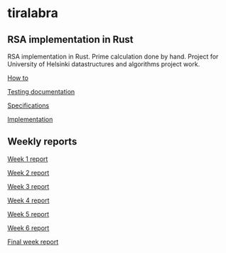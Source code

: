 ﻿# tiralabra

## RSA implementation in Rust

RSA implementation in Rust. Prime calculation done by hand. Project for University of Helsinki datastructures and algorithms project work.

[How to](https://github.com/asvorg/tiralabra/blob/main/rsa/documentation/howto.md)

[Testing documentation](https://github.com/asvorg/tiralabra/blob/main/rsa/documentation/tests.md)

[Specifications](https://github.com/asvorg/tiralabra/blob/main/rsa/documentation/specifications.md)

[Implementation](https://github.com/asvorg/tiralabra/blob/main/rsa/documentation/implementation.md)

## Weekly reports

[Week 1 report](https://github.com/asvorg/tiralabra/blob/main/rsa/weekly_reports/week1.md)

[Week 2 report](https://github.com/asvorg/tiralabra/blob/main/rsa/weekly_reports/week2.md)

[Week 3 report](https://github.com/asvorg/tiralabra/blob/main/rsa/weekly_reports/week3.md)

[Week 4 report](https://github.com/asvorg/tiralabra/blob/main/rsa/weekly_reports/week4.md)

[Week 5 report](https://github.com/asvorg/tiralabra/blob/main/rsa/weekly_reports/week5.md)

[Week 6 report](https://github.com/asvorg/tiralabra/blob/main/rsa/weekly_reports/week6.md)

[Final week report](https://github.com/asvorg/tiralabra/blob/main/rsa/weekly_reports/final_week.md)